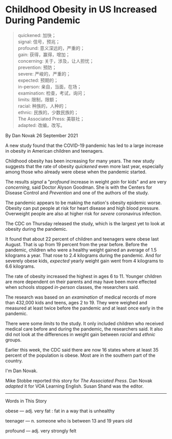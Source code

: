 # Childhood Obesity in US Increased During Pandemic

> quickened: 加快； \
signal: 信号，预兆；\
profound: 意义深远的，严重的；\
gain: 获得，赢得，增加；\
concerning: 关于，涉及，让人担忧；\
prevention: 预防；\
severe: 严峻的，严重的；\
expected: 预期的；\
in-person: 亲自，当面，在场；\
examination: 检查，考试，询问；\
limits: 限制，限额；\
racial: 种族的，人种的；\
ethnic: 民族的，少数民族的；\
The Associated Press: 美联社；\
adapted: 改编，改写。


By Dan Novak
26 September 2021

A new study found that the COVID-19 pandemic has led to a large increase in obesity in American children and teenagers.

Childhood obesity has been increasing for many years. The new study suggests that the rate of obesity *quickened* even more last year, especially among those who already were obese when the pandemic started.

The results *signal* a "*profound* increase in weight *gain* for kids" and are very *concerning*, said Doctor Alyson Goodman. She is with the Centers for Disease Control and *Prevention* and one of the authors of the study.

The pandemic appears to be making the nation's obesity epidemic worse. Obesity can put people at risk for heart disease and high blood pressure. Overweight people are also at higher risk for *severe* coronavirus infection.

The CDC on Thursday released the study, which is the largest yet to look at obesity during the pandemic.

It found that about 22 percent of children and teenagers were obese last August. That is up from 19 percent from the year before. Before the pandemic, children who were a healthy weight gained an average of 1.5 kilograms a year. That rose to 2.4 kilograms during the pandemic. And for severely obese kids, *expected* yearly weight gain went from 4 kilograms to 6.6 kilograms.

The rate of obesity increased the highest in ages 6 to 11. Younger children are more dependent on their parents and may have been more effected when schools stopped *in-person* classes, the researchers said.

The research was based on an *examination* of medical records of more than 432,000 kids and teens, ages 2 to 19. They were weighed and measured at least twice before the pandemic and at least once early in the pandemic.

There were some *limits* to the study. It only included children who received medical care before and during the pandemic, the researchers said. It also did not look at the differences in weight gain between *racial* and *ethnic* groups.

Earlier this week, the CDC said there are now 16 states where at least 35 percent of the population is obese. Most are in the southern part of the country.

I'm Dan Novak.

Mike Stobbe reported this story for *The Associated Press*. Dan Novak *adapted* it for VOA Learning English. Susan Shand was the editor.

___________________________________________________
Words in This Story

obese — adj. very fat : fat in a way that is unhealthy

teenager — n. someone who is between 13 and 19 years old

profound — adj. very strongly felt